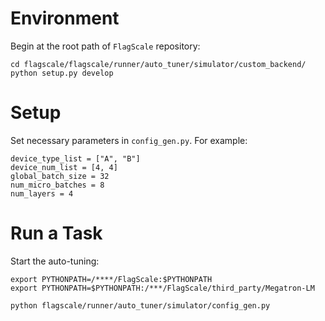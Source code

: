 # Environment
Begin at the root path of `FlagScale` repository:
```
cd flagscale/flagscale/runner/auto_tuner/simulator/custom_backend/
python setup.py develop
```

# Setup
Set necessary parameters in `config_gen.py`. For example:
```
device_type_list = ["A", "B"]
device_num_list = [4, 4]
global_batch_size = 32
num_micro_batches = 8
num_layers = 4
```
# Run a Task
Start the auto-tuning: 
```
export PYTHONPATH=/****/FlagScale:$PYTHONPATH
export PYTHONPATH=$PYTHONPATH:/***/FlagScale/third_party/Megatron-LM

python flagscale/runner/auto_tuner/simulator/config_gen.py
